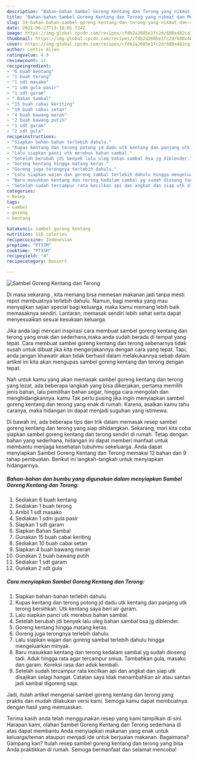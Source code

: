 ```yaml
---
description: "Bahan-bahan Sambel Goreng Kentang dan Terong yang nikmat dan Mudah Dibuat"
title: "Bahan-bahan Sambel Goreng Kentang dan Terong yang nikmat dan Mudah Dibuat"
slug: 34-bahan-bahan-sambel-goreng-kentang-dan-terong-yang-nikmat-dan-mudah-dibuat
date: 2021-06-27T13:10:01.724Z
image: https://img-global.cpcdn.com/recipes/cfdb2a2085e1fc2d/680x482cq70/sambel-goreng-kentang-dan-terong-foto-resep-utama.jpg
thumbnail: https://img-global.cpcdn.com/recipes/cfdb2a2085e1fc2d/680x482cq70/sambel-goreng-kentang-dan-terong-foto-resep-utama.jpg
cover: https://img-global.cpcdn.com/recipes/cfdb2a2085e1fc2d/680x482cq70/sambel-goreng-kentang-dan-terong-foto-resep-utama.jpg
author: Lettie Allen
ratingvalue: 4.9
reviewcount: 11
recipeingredient:
- "6 buah kentang"
- "1 buah terong"
- "1 sdt masako"
- "1 sdm gula pasir"
- "1 sdt garam"
- " Bahan Sambal"
- "15 buah cabai keriting"
- "10 buah cabai setan"
- "4 buah bawang merah"
- "2 buah bawang putih"
- "1 sdt garam"
- "2 sdt gula"
recipeinstructions:
- "Siapkan bahan-bahan terlebih dahulu."
- "Kupas kentang dan terong potong jd dadu utk kentang dan panjang utk terong bersihkah. Utk kentang saya beri air garam."
- "Lalu siapkan panci utk merebus bahan sambal."
- "Setelah berubah jdi benyek lalu uleg bahan sambal bsa jg diblender."
- "Goreng kentang hingga matang keras."
- "Goreng juga terongnya terlebih dahulu."
- "Lalu siapkan wajan dan goreng sambal terlebih dahulu hingga mengeluarkan minyak."
- "Baru masukkan kentang dan terong kedalam sambal yg sudah dioseng tadi. Aduk hingga rata agar tercampur smua. Tambahkan gula, masako dan garam. Koreksi rasa dan aduk kembali."
- "Setelah sudah tercampur rata kecilkan api dan angkat dan siap utk disajikan selagi hangat. Catatan saya tdak menambahkan air atau santan jadi sambal digoreng saja."
categories:
- Resep
tags:
- sambel
- goreng
- kentang

katakunci: sambel goreng kentang 
nutrition: 116 calories
recipecuisine: Indonesian
preptime: "PT37M"
cooktime: "PT35M"
recipeyield: "4"
recipecategory: Dessert

---
```



![Sambel Goreng Kentang dan Terong](https://img-global.cpcdn.com/recipes/cfdb2a2085e1fc2d/680x482cq70/sambel-goreng-kentang-dan-terong-foto-resep-utama.jpg)

Di masa  sekarang , kita memang bisa memesan makanan jadi tanpa mesti repot membuatnya terlebih dahulu. Namun, bagi mereka yang mau menyajikan sajian special bagi keluarga, maka kamu memang lebih baik memasaknya sendiri. Lantaran, memasak sendiri lebih sehat serta dapat menyesuaikan sesuai kesukaan keluarga.

Jika anda lagi mencari inspirasi cara membuat sambel goreng kentang dan terong yang enak dan sederhana,maka anda sudah berada di tempat yang tepat. Cara membuat sambel goreng kentang dan terong  sebenarnya tidak susah untuk dibuat jika kita mengerjakannya dengan cara yang tepat. Tapi, anda jangan khawatir akan tidak berhasil dalam melakukannya 
sebab dalam artikel ini kita akan mengupas sambel goreng kentang dan terong dengan tepat.  



Nah untuk kamu yang akan memasak sambel goreng kentang dan terong yang lezat, ada beberapa langkah yang bisa dikerjakan, pertama memilih jenis bahan, lalu pemilihan bahan segar, hingga cara mengolah dan menghidangkannya. kamu Tak perlu pusing jika ingin menyiapkan sambel goreng kentang dan terong yang enak di rumah. Karena, asalkan kamu  tahu caranya, maka hidangan ini dapat menjadi suguhan yang istimewa.

Di bawah ini, ada beberapa tips dan trik dalam memasak resep sambel goreng kentang dan terong yang siap dihidangkan. Sekarang, mari kita coba siapkan sambel goreng kentang dan terong sendiri di rumah. Tetap dengan bahan yang sederhana, hidangan ini dapat memberi manfaat untuk membantu menjaga kesehatan tubuhmu sekeluarga. Anda dapat menyiapkan Sambel Goreng Kentang dan Terong memakai 12 bahan dan 9 tahap pembuatan. Berikut ini langkah-langkah untuk menyiapkan hidangannya.

<!--inarticleads1-->

##### Bahan-bahan dan bumbu yang digunakan dalam menyiapkan Sambel Goreng Kentang dan Terong:

1. Sediakan 6 buah kentang
1. Sediakan 1 buah terong
1. Ambil 1 sdt masako
1. Sediakan 1 sdm gula pasir
1. Siapkan 1 sdt garam
1. Siapkan  Bahan Sambal
1. Gunakan 15 buah cabai keriting
1. Sediakan 10 buah cabai setan
1. Siapkan 4 buah bawang merah
1. Gunakan 2 buah bawang putih
1. Sediakan 1 sdt garam
1. Gunakan 2 sdt gula




<!--inarticleads2-->

##### Cara menyiapkan Sambel Goreng Kentang dan Terong:

1. Siapkan bahan-bahan terlebih dahulu.
1. Kupas kentang dan terong potong jd dadu utk kentang dan panjang utk terong bersihkah. Utk kentang saya beri air garam.
1. Lalu siapkan panci utk merebus bahan sambal.
1. Setelah berubah jdi benyek lalu uleg bahan sambal bsa jg diblender.
1. Goreng kentang hingga matang keras.
1. Goreng juga terongnya terlebih dahulu.
1. Lalu siapkan wajan dan goreng sambal terlebih dahulu hingga mengeluarkan minyak.
1. Baru masukkan kentang dan terong kedalam sambal yg sudah dioseng tadi. Aduk hingga rata agar tercampur smua. Tambahkan gula, masako dan garam. Koreksi rasa dan aduk kembali.
1. Setelah sudah tercampur rata kecilkan api dan angkat dan siap utk disajikan selagi hangat. Catatan saya tdak menambahkan air atau santan jadi sambal digoreng saja.




Jadi, itulah artikel mengenai  sambel goreng kentang dan terong  yang praktis dan mudah dilakukan versi kami. Semoga kamu dapat membuatnya dengan hasil yang memuaskan. 

Terima kasih anda telah menggunakan resep yang kami tampilkan di sini. Harapan kami, olahan  Sambel Goreng Kentang dan Terong sederhana di atas dapat membantu Anda menyiapkan makanan yang enak untuk keluarga/teman ataupun menjadi ide untuk berjualan makanan. Bagaimana? Gampang kan? Itulah resep sambel goreng kentang dan terong yang bisa Anda praktikkan di rumah. Semoga bermanfaat dan selamat mencoba!


